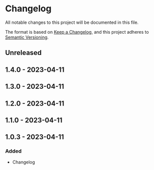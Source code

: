 # Changelog

All notable changes to this project will be documented in this file.

The format is based on [Keep a Changelog](https://keepachangelog.com/en/1.0.0/),
and this project adheres to [Semantic Versioning](https://semver.org/spec/v2.0.0.html).

## Unreleased

## 1.4.0 - 2023-04-11

## 1.3.0 - 2023-04-11

## 1.2.0 - 2023-04-11

## 1.1.0 - 2023-04-11

## 1.0.3 - 2023-04-11
### Added
- Changelog
